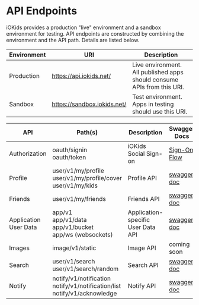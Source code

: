 # API Endpoints

iOKids provides a production "live" environment and a sandbox environment for testing. API endpoints are constructed by
combining the environment and the API path. Details are listed below.

| Environment | URI | Description |
| ----------- | --- | ----------- |
| Production | https://api.iokids.net/ | Live environment. All published apps should consume APIs from this URI. |
| Sandbox | https://sandbox.iokids.net/ | Test environment. Apps in testing should use this URI. |


| API | Path(s) | Description | Swagger Docs |
| --- | ------- | ----------- | ------------ | 
| Authorization | oauth/signin <br/> oauth/token | iOKids Social Sign-on | [Sign-On Flow](/iOKids-SSO.md) |
| Profile | user/v1/my/profile <br/> user/v1/my/profile/cover <br/> user/v1/my/kids | Profile API | [swagger doc](https://app.swaggerhub.com/apis/iOKids/Profile/1.0.0) |
| Friends | user/v1/my/friends | Friends API | [swagger doc](https://app.swaggerhub.com/apis/iOKids/Friends/1.0.0) |
| Application User Data | app/v1 <br/> app/v1/data <br/> app/v1/bucket <br> app/ws (websockets) | Application-specific User Data API | [swagger doc](https://app.swaggerhub.com/apis/iOKids/ApplicationUserData/1.0.0) |
| Images | image/v1/static | Image API | coming soon |
| Search | user/v1/search <br/> user/v1/search/random | Search API | [swagger doc](https://app.swaggerhub.com/apis/iOKids/Search/1.0.0) |
| Notify | notify/v1/notification <br/> notify/v1/notification/list <br> notify/v1/acknowledge | Notify API | [swagger doc](https://app.swaggerhub.com/apis/iOKids/Friends/1.0.0) |
